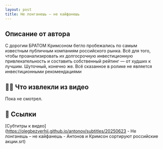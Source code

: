 ```yaml
---
layout: post
title: Не лонганешь – не кайфанешь
---
```


## Описание от автора
С дорогим БРАТОМ Кримсоном бегло пробежались по самым известным публичным компаниям российского рынка.
Всё для того, чтобы проанализировать их долгосрочную инвестиционную привлекательность и составить собственный рейтинг — от худших к лучшим. Шуточный, конечно же. Всё сказанное в ролике не является инвестиционными рекомендациями

## 👨‍🎓 Что извлекли из видео

Пока не смотрел.

## 🔗 Ссылки

[Субтитры к видео](https://olegbezverhii.github.io/antonov/subtitles/20250623 - Не лонганешь – не кайфанешь - Антонов и Кримсон сортируют российские акции.srt)